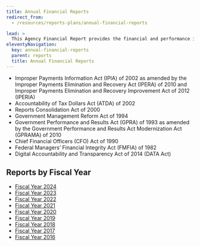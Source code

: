 ```yaml
---
title: Annual Financial Reports
redirect_from:
  - /resources/reports-plans/annual-financial-reports

lead: >
  This Agency Financial Report provides the financial and performance information for the Gulf Coast Ecosystem Restoration Council (RESTORE Council or Council), enabling the President, Congress, and the American people to assess the RESTORE Council’s performance as provided by the requirements of the:
eleventyNavigation:
  key: annual-financial-reports
  parent: reports
  title: Annual Financial Reports
---
```


- Improper Payments Information Act (IPIA) of 2002 as amended by the Improper Payments Elimination and Recovery Act (IPERA) of 2010 and Improper Payments Elimination and Recovery Improvement Act of 2012 (IPERIA)
- Accountability of Tax Dollars Act (ATDA) of 2002
- Reports Consolidation Act of 2000
- Government Management Reform Act of 1994
- Government Performance and Results Act (GPRA) of 1993 as amended by the Government Performance and Results Act Modernization Act (GPRAMA) of 2010
- Chief Financial Officers (CFO) Act of 1990
- Federal Managers’ Financial Integrity Act (FMFIA) of 1982
- Digital Accountability and Transparency Act of 2014 (DATA Act)

## Reports by Fiscal Year

- [Fiscal Year 2024](/uploads/FY24%20AFR_Final_%20v1%20for%20publication_vt111424.pdf)
- [Fiscal Year 2023](/uploads/AFR_GCERC_FY23_v7_508_0.pdf)
- [Fiscal Year 2022](/uploads/AFR_FY22_508_112922.pdf)
- [Fiscal Year 2021](/uploads/AFR_FY21-20220112_508_1.pdf)
- [Fiscal Year 2020](/uploads/AFR%20FY20%20Final%2011-16-2020_508.pdf)
- [Fiscal Year 2019](/uploads/Final%20AFR%20FY19_111819_VT_KJH.pdf)
- [Fiscal Year 2018](/uploads/MASTER_AFR%202018_V4_%20508%20Compliant_JRH.pdf)
- [Fiscal Year 2017](/uploads/AFR%20_2017_508%20Compliant_ba_update.pdf)
- [Fiscal Year 2016](/uploads/AFR%20FY%202016_20161129.pdf)
